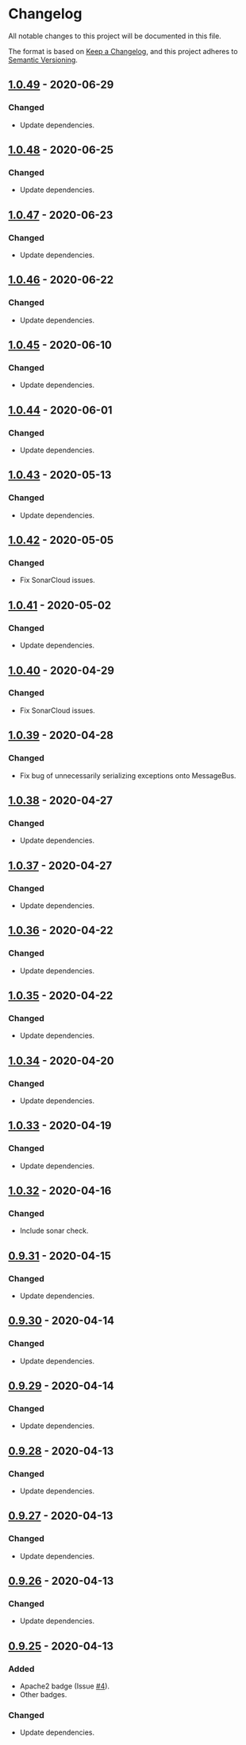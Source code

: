 # Changelog
All notable changes to this project will be documented in this file.

The format is based on [Keep a Changelog](https://keepachangelog.com/en/1.0.0/),
and this project adheres to [Semantic Versioning](https://semver.org/spec/v2.0.0.html).

## [1.0.49](https://search.maven.org/artifact/de.quantummaid.eventmaid/core/1.0.49/jar) - 2020-06-29
### Changed
- Update dependencies.

## [1.0.48](https://search.maven.org/artifact/de.quantummaid.eventmaid/core/1.0.48/jar) - 2020-06-25
### Changed
- Update dependencies.

## [1.0.47](https://search.maven.org/artifact/de.quantummaid.eventmaid/core/1.0.47/jar) - 2020-06-23
### Changed
- Update dependencies.

## [1.0.46](https://search.maven.org/artifact/de.quantummaid.eventmaid/core/1.0.46/jar) - 2020-06-22
### Changed
- Update dependencies.

## [1.0.45](https://search.maven.org/artifact/de.quantummaid.eventmaid/core/1.0.45/jar) - 2020-06-10
### Changed
- Update dependencies.

## [1.0.44](https://search.maven.org/artifact/de.quantummaid.eventmaid/core/1.0.44/jar) - 2020-06-01
### Changed
- Update dependencies.

## [1.0.43](https://search.maven.org/artifact/de.quantummaid.eventmaid/core/1.0.43/jar) - 2020-05-13
### Changed
- Update dependencies.

## [1.0.42](https://search.maven.org/artifact/de.quantummaid.eventmaid/core/1.0.42/jar) - 2020-05-05
### Changed
- Fix SonarCloud issues.

## [1.0.41](https://search.maven.org/artifact/de.quantummaid.eventmaid/core/1.0.41/jar) - 2020-05-02
### Changed
- Update dependencies.

## [1.0.40](https://search.maven.org/artifact/de.quantummaid.eventmaid/core/1.0.40/jar) - 2020-04-29
### Changed
- Fix SonarCloud issues.

## [1.0.39](https://search.maven.org/artifact/de.quantummaid.eventmaid/core/1.0.39/jar) - 2020-04-28
### Changed
- Fix bug of unnecessarily serializing exceptions onto MessageBus.

## [1.0.38](https://search.maven.org/artifact/de.quantummaid.eventmaid/core/1.0.38/jar) - 2020-04-27
### Changed
- Update dependencies.

## [1.0.37](https://search.maven.org/artifact/de.quantummaid.eventmaid/core/1.0.37/jar) - 2020-04-27
### Changed
- Update dependencies.

## [1.0.36](https://search.maven.org/artifact/de.quantummaid.eventmaid/core/1.0.36/jar) - 2020-04-22
### Changed
- Update dependencies.

## [1.0.35](https://search.maven.org/artifact/de.quantummaid.eventmaid/core/1.0.35/jar) - 2020-04-22
### Changed
- Update dependencies.

## [1.0.34](https://search.maven.org/artifact/de.quantummaid.eventmaid/core/1.0.34/jar) - 2020-04-20
### Changed
- Update dependencies.

## [1.0.33](https://search.maven.org/artifact/de.quantummaid.eventmaid/core/1.0.33/jar) - 2020-04-19
### Changed
- Update dependencies.

## [1.0.32](https://search.maven.org/artifact/de.quantummaid.eventmaid/core/1.0.32/jar) - 2020-04-16
### Changed
- Include sonar check.

## [0.9.31](https://search.maven.org/artifact/de.quantummaid.eventmaid/core/0.9.31/jar) - 2020-04-15
### Changed
- Update dependencies.

## [0.9.30](https://search.maven.org/artifact/de.quantummaid.eventmaid/core/0.9.30/jar) - 2020-04-14
### Changed
- Update dependencies.

## [0.9.29](https://search.maven.org/artifact/de.quantummaid.eventmaid/core/0.9.29/jar) - 2020-04-14
### Changed
- Update dependencies.

## [0.9.28](https://search.maven.org/artifact/de.quantummaid.eventmaid/core/0.9.28/jar) - 2020-04-13
### Changed
- Update dependencies.

## [0.9.27](https://search.maven.org/artifact/de.quantummaid.eventmaid/core/0.9.27/jar) - 2020-04-13
### Changed
- Update dependencies.

## [0.9.26](https://search.maven.org/artifact/de.quantummaid.eventmaid/core/0.9.26/jar) - 2020-04-13
### Changed
- Update dependencies.

## [0.9.25](https://search.maven.org/artifact/de.quantummaid.eventmaid/core/0.9.25/jar) - 2020-04-13
### Added
- Apache2 badge (Issue [#4](https://github.com/quantummaid/eventmaid/issues/4)).
- Other badges.
### Changed
- Update dependencies.
